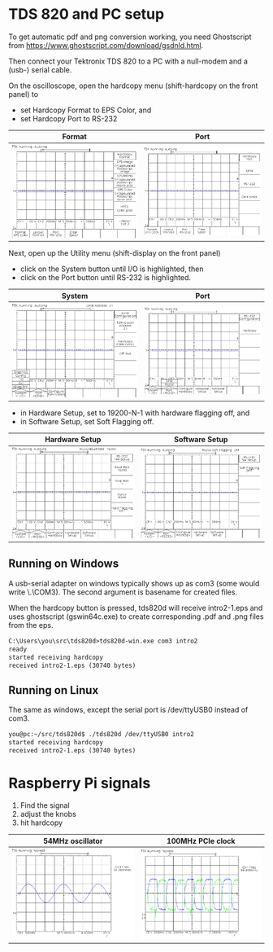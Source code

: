 
# TDS 820 and PC setup

To get automatic pdf and png conversion working, you need Ghostscript from
https://www.ghostscript.com/download/gsdnld.html.

Then connect your Tektronix TDS 820 to a PC with a null-modem and a (usb-) serial cable.

On the oscilloscope, open the hardcopy menu (shift-hardcopy on the front panel) to
- set Hardcopy Format to EPS Color, and
- set Hardcopy Port to RS-232

Format|Port
:-:|:-:
<img src="figures/intro-2.svg" style="background-color:white;" />|<img src="figures/intro-3.svg" style="background-color:white;" />

Next, open up the Utility menu (shift-display on the front panel)
- click on the System button until I/O is highlighted, then
- click on the Port button until RS-232 is highlighted.

System|Port
:-:|:-:
<img src="figures/intro-4.svg" style="background-color:white;" />|<img src="figures/intro-5.svg" style="background-color:white;" />

- in Hardware Setup, set to 19200-N-1 with hardware flagging off, and
- in Software Setup, set Soft Flagging off.

Hardware Setup|Software Setup
:-:|:-:
<img src="figures/intro-6.svg" style="background-color:white;" />|<img src="figures/intro-7.svg" style="background-color:white;" />

## Running on Windows

A usb-serial adapter on windows typically shows up as com3 (some would write \\.\COM3). The second argument is basename for created files.

When the hardcopy button is pressed, tds820d will receive intro2-1.eps and uses ghostscript (gswin64c.exe) to create corresponding .pdf and .png files from the eps.

    C:\Users\you\src\tds820d>tds820d-win.exe com3 intro2 
    ready
    started receiving hardcopy
    received intro2-1.eps (30740 bytes)

## Running on Linux

The same as windows, except the serial port is /dev/ttyUSB0 instead of com3.

    you@pc:~/src/tds820d$ ./tds820d /dev/ttyUSB0 intro2
    started receiving hardcopy
    received intro2-1.eps (30740 bytes)

# Raspberry Pi signals

1. Find the signal
2. adjust the knobs
3. hit hardcopy


54MHz oscillator|100MHz PCIe clock
:-:|:-:
<img src="figures/tst-12.svg" style="background-color:white;" />|<img src="figures/tst-14.svg" style="background-color:white;" />
